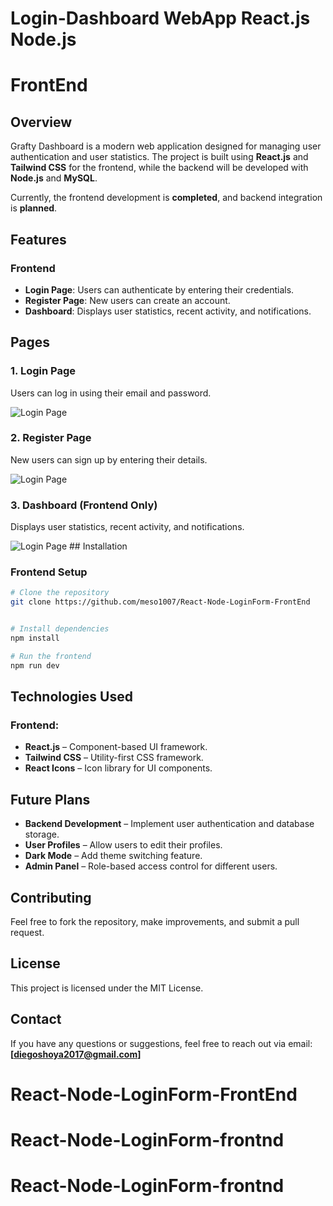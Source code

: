 # Login-Dashboard WebApp React.js Node.js 
# FrontEnd

## Overview
Grafty Dashboard is a modern web application designed for managing user authentication and user statistics. The project is built using **React.js** and **Tailwind CSS** for the frontend, while the backend will be developed with **Node.js** and **MySQL**.  

Currently, the frontend development is **completed**, and backend integration is **planned**.  

## Features
###  Frontend
- **Login Page**: Users can authenticate by entering their credentials.
- **Register Page**: New users can create an account.
- **Dashboard**: Displays user statistics, recent activity, and notifications.

## Pages

### 1. Login Page
Users can log in using their email and password.

<img src="./public/assets/README/loginCapture.png" alt="Login Page" style="max-width: 80%; height: auto;">

### 2. Register Page
New users can sign up by entering their details.

<img src="./public/assets/README/registerCapture.png" alt="Login Page" style="max-width: 80%; height: auto;">

### 3. Dashboard (Frontend Only)
Displays user statistics, recent activity, and notifications.

<img src="./public/assets/README/dashboardCapture.png" alt="Login Page" style="max-width: 80%; height: auto;">
## Installation

### Frontend Setup
```bash
# Clone the repository
git clone https://github.com/meso1007/React-Node-LoginForm-FrontEnd


# Install dependencies
npm install

# Run the frontend
npm run dev
```


## Technologies Used
### Frontend:
- **React.js** – Component-based UI framework.
- **Tailwind CSS** – Utility-first CSS framework.
- **React Icons** – Icon library for UI components.

## Future Plans
- **Backend Development** – Implement user authentication and database storage.
- **User Profiles** – Allow users to edit their profiles.
- **Dark Mode** – Add theme switching feature.
- **Admin Panel** – Role-based access control for different users.

## Contributing
Feel free to fork the repository, make improvements, and submit a pull request.

## License
This project is licensed under the MIT License.

## Contact
If you have any questions or suggestions, feel free to reach out via email: **[diegoshoya2017@gmail.com]**

# React-Node-LoginForm-FrontEnd

# React-Node-LoginForm-frontnd
# React-Node-LoginForm-frontnd
